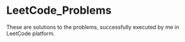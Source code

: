 # LeetCode_Problems

These are solutions to the problems, successfully executed by me in LeetCode platform.
